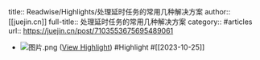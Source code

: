 title:: Readwise/Highlights/处理延时任务的常用几种解决方案
author:: [[juejin.cn]]
full-title:: 处理延时任务的常用几种解决方案
category:: #articles
url:: https://juejin.cn/post/7103553675695489061

- ![图片.png](https://p3-juejin.byteimg.com/tos-cn-i-k3u1fbpfcp/48ae8d90c98d4dfaa6026200e3aee32e~tplv-k3u1fbpfcp-zoom-in-crop-mark:1512:0:0:0.awebp?) ([View Highlight](https://read.readwise.io/read/01hdjeb2ten8xbwhq9npwe0bnz)) #Highlight #[[2023-10-25]]